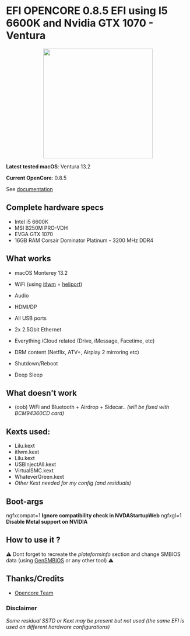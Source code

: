
  
 

# EFI OPENCORE 0.8.5 EFI using I5 6600K and Nvidia GTX 1070 - Ventura
  
<p align="center">
  <img width="300" src="https://github.com/clementp0/VENTURA-OC-0.8.5-EFI-OPENCORE-INTEL-GTX-1070-PASCAL/assets/15802129/ba8653c5-7704-4c80-94e4-84e69343ad01">
</p>


**Latest tested macOS**: Ventura 13.2

  

**Current OpenCore**: 0.8.5

  
See [documentation](https://dortania.github.io/GPU-Buyers-Guide/modern-gpus/nvidia-gpu.html#pascal-series-gtx-10xx)

  
  

## Complete hardware specs

  

- Intel i5 6600K
- MSI B250M PRO-VDH
- EVGA GTX 1070
- 16GB RAM Corsair Dominator Platinum - 3200 MHz DDR4

  

## What works

  

- macOS Monterey 13.2

- WiFi (using [itlwm](https://github.com/OpenIntelWireless/itlwm) + [heliport](https://github.com/OpenIntelWireless/HeliPort))

- Audio
- HDMI/DP
- All USB ports
- 2x 2.5Gbit Ethernet
- Everything iCloud related (Drive, iMessage, Facetime, etc)
- DRM content (Netflix, ATV+, Airplay 2 mirroring etc)
- Shutdown/Reboot
- Deep Sleep

  

## What doesn't work

  

- (oob) WiFi and Bluetooth + Airdrop + Sidecar..
*(will be fixed with BCM94360CD card)*

  

## Kexts used:

  

- Lilu.kext
- itlwm.kext
- Lilu.kext
- USBInjectAll.kext
- VirtualSMC.kext
- WhateverGreen.kext
-  *Other Kext needed for my config (and residuals)*

## Boot-args

ngfxcompat=1 **Ignore compatibility check in NVDAStartupWeb**
ngfxgl=1 **Disable Metal support on NVIDIA**

## How to use it ?

  

⚠️ Dont forget to recreate the _plateforminfo_ section and change SMBIOS data (using [GenSMBIOS](https://github.com/corpnewt/GenSMBIOS) or any other tool) ⚠️

  
## Thanks/Credits

  
- [Opencore Team](https://dortania.github.io/getting-started/)

### Disclaimer 
*Some residual SSTD or Kext may be present but not used (the same EFI is used on different hardware configurations)*
